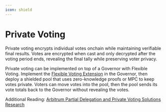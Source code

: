 ```yaml
---
icon: shield
---
```


# Private Voting

Private voting encrypts individual votes onchain while maintaining verifiable final results. Votes are encrypted when cast and only decrypted after the voting period ends, revealing the final tally while preserving voter privacy.

Private voting can be implemented on top of a Governor with Flexible Voting. Implement the [Flexible Voting Extension](https://docs.tally.xyz/user-guides/smart-contract-compatibility/flexible-voting-extension) in the Governor, then deploy a shielded pool that uses zero-knowledge proofs or MPC to keep votes private. Voters can move votes into the pool, then the pool sends its vote totals back to the Governor without revealing the votes.

Additional Reading: [Arbitrum Partial Delegation and Private Voting Solutions Research](https://forum.arbitrum.foundation/t/arbitrum-partial-delegation-and-private-voting-solutions-research/26638/1)
